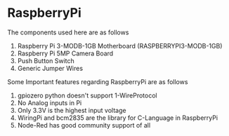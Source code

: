 # RaspberryPi
The components used here are as follows
  1. Raspberry Pi 3-MODB-1GB Motherboard (RASPBERRYPI3-MODB-1GB)
  2. Raspberry Pi 5MP Camera Board
  3. Push Button Switch
  4. Generic Jumper Wires 

Some Important features regarding RaspberryPi are as follows

  1. gpiozero python doesn't support 1-WireProtocol
  2. No Analog inputs in Pi
  3. Only 3.3V is the highest input voltage
  4. WiringPi and bcm2835 are the library for C-Language in RaspberryPi
  5. Node-Red has good community support of all 